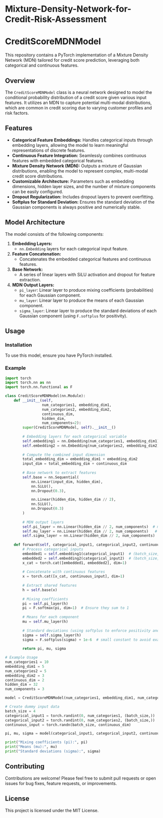 # Mixture-Density-Network-for-Credit-Risk-Assessment


# CreditScoreMDNModel

This repository contains a PyTorch implementation of a Mixture Density Network (MDN) tailored for credit score prediction, leveraging both categorical and continuous features.

## Overview

The `CreditScoreMDNModel` class is a neural network designed to model the conditional probability distribution of a credit score given various input features. It utilizes an MDN to capture potential multi-modal distributions, which are common in credit scoring due to varying customer profiles and risk factors.

## Features

* **Categorical Feature Embeddings:** Handles categorical inputs through embedding layers, allowing the model to learn meaningful representations of discrete features.
* **Continuous Feature Integration:** Seamlessly combines continuous features with embedded categorical features.
* **Mixture Density Network (MDN):** Outputs a mixture of Gaussian distributions, enabling the model to represent complex, multi-modal credit score distributions.
* **Customizable Architecture:** Parameters such as embedding dimensions, hidden layer sizes, and the number of mixture components can be easily configured.
* **Dropout Regularization:** Includes dropout layers to prevent overfitting.
* **Softplus for Standard Deviation:** Ensures the standard deviation of the Gaussian components is always positive and numerically stable.

## Model Architecture

The model consists of the following components:

1.  **Embedding Layers:**
    * `nn.Embedding` layers for each categorical input feature.
2.  **Feature Concatenation:**
    * Concatenates the embedded categorical features and continuous features.
3.  **Base Network:**
    * A series of linear layers with SiLU activation and dropout for feature extraction.
4.  **MDN Output Layers:**
    * `pi_layer`: Linear layer to produce mixing coefficients (probabilities) for each Gaussian component.
    * `mu_layer`: Linear layer to produce the means of each Gaussian component.
    * `sigma_layer`: Linear layer to produce the standard deviations of each Gaussian component (using `F.softplus` for positivity).

## Usage

### Installation

To use this model, ensure you have PyTorch installed.




### Example

```python
import torch
import torch.nn as nn
import torch.nn.functional as F

class CreditScoreMDNModel(nn.Module):
    def __init__(self, 
                 num_categories1, embedding_dim1, 
                 num_categories2, embedding_dim2, 
                 continuous_dim,  
                 hidden_dim, 
                 num_components=2):
        super(CreditScoreMDNModel, self).__init__()
        
        # Embedding layers for each categorical variable
        self.embedding1 = nn.Embedding(num_categories1, embedding_dim1)
        self.embedding2 = nn.Embedding(num_categories2, embedding_dim2)
        
        # Compute the combined input dimension
        total_embedding_dim = embedding_dim1 + embedding_dim2
        input_dim = total_embedding_dim + continuous_dim
        
        # Base network to extract features
        self.base = nn.Sequential(
            nn.Linear(input_dim, hidden_dim),
            nn.SiLU(),
            nn.Dropout(0.3),

            nn.Linear(hidden_dim, hidden_dim // 2),
            nn.SiLU(),
            nn.Dropout(0.3)
        )
        
        # MDN output layers
        self.pi_layer = nn.Linear(hidden_dim // 2, num_components)  # mixing coefficients
        self.mu_layer = nn.Linear(hidden_dim // 2, num_components)   # expected value of the normal
        self.sigma_layer = nn.Linear(hidden_dim // 2, num_components)  # standard deviation of the normal
        
    def forward(self, categorical_input1, categorical_input2, continuous_input):
        # Process categorical inputs
        embedded1 = self.embedding1(categorical_input1)  # (batch_size, embedding_dim1)
        embedded2 = self.embedding2(categorical_input2)  # (batch_size, embedding_dim2)
        x_cat = torch.cat([embedded1, embedded2], dim=1)
        
        # Concatenate with continuous features
        x = torch.cat([x_cat, continuous_input], dim=1)
        
        # Extract shared features
        h = self.base(x)
        
        # Mixing coefficients
        pi = self.pi_layer(h)              
        pi = F.softmax(pi, dim=1)  # Ensure they sum to 1
        
        # Means for each component
        mu = self.mu_layer(h)
        
        # Standard deviations (using softplus to enforce positivity and numerical stability)
        sigma = self.sigma_layer(h)
        sigma = F.softplus(sigma) + 1e-6  # small constant to avoid exact zero
        
        return pi, mu, sigma

# Example Usage
num_categories1 = 10
embedding_dim1 = 5
num_categories2 = 5
embedding_dim2 = 3
continuous_dim = 2
hidden_dim = 32
num_components = 3

model = CreditScoreMDNModel(num_categories1, embedding_dim1, num_categories2, embedding_dim2, continuous_dim, hidden_dim, num_components)

# Create dummy input data
batch_size = 4
categorical_input1 = torch.randint(0, num_categories1, (batch_size,))
categorical_input2 = torch.randint(0, num_categories2, (batch_size,))
continuous_input = torch.randn(batch_size, continuous_dim)

pi, mu, sigma = model(categorical_input1, categorical_input2, continuous_input)

print("Mixing coefficients (pi):", pi)
print("Means (mu):", mu)
print("Standard deviations (sigma):", sigma)
```

## Contributing

Contributions are welcome! Please feel free to submit pull requests or open issues for bug fixes, feature requests, or improvements.

## License

This project is licensed under the MIT License.

